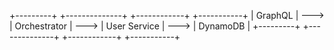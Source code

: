  +---------+        +--------------+        +------------+        +-----------+
 | GraphQL |  --->  | Orchestrator |  --->  | User Service |  --->  | DynamoDB  |
 +---------+        +--------------+        +------------+        +-----------+
